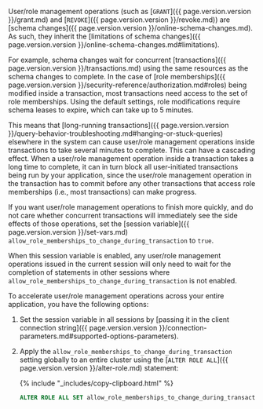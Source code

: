 User/role management operations (such as [`GRANT`]({{ page.version.version }}/grant.md) and [`REVOKE`]({{ page.version.version }}/revoke.md)) are [schema changes]({{ page.version.version }}/online-schema-changes.md). As such, they inherit the [limitations of schema changes]({{ page.version.version }}/online-schema-changes.md#limitations).

For example, schema changes wait for concurrent [transactions]({{ page.version.version }}/transactions.md) using the same resources as the schema changes to complete. In the case of [role memberships]({{ page.version.version }}/security-reference/authorization.md#roles) being modified inside a transaction, most transactions need access to the set of role memberships. Using the default settings, role modifications require schema leases to expire, which can take up to 5 minutes.

This means that [long-running transactions]({{ page.version.version }}/query-behavior-troubleshooting.md#hanging-or-stuck-queries) elsewhere in the system can cause user/role management operations inside transactions to take several minutes to complete. This can have a cascading effect. When a user/role management operation inside a transaction takes a long time to complete, it can in turn block all user-initiated transactions being run by your application, since the user/role management operation in the transaction has to commit before any other transactions that access role memberships (i.e., most transactions) can make progress.

If you want user/role management operations to finish more quickly, and do not care whether concurrent transactions will immediately see the side effects of those operations, set the [session variable]({{ page.version.version }}/set-vars.md) `allow_role_memberships_to_change_during_transaction` to `true`.

When this session variable is enabled, any user/role management operations issued in the current session will only need to wait for the completion of statements in other sessions where `allow_role_memberships_to_change_during_transaction` is not enabled.

To accelerate user/role management operations across your entire application, you have the following options:

1. Set the session variable in all sessions by [passing it in the client connection string]({{ page.version.version }}/connection-parameters.md#supported-options-parameters).
1. Apply the `allow_role_memberships_to_change_during_transaction` setting globally to an entire cluster using the [`ALTER ROLE ALL`]({{ page.version.version }}/alter-role.md) statement:

    {% include "_includes/copy-clipboard.html" %}
    ~~~ sql
    ALTER ROLE ALL SET allow_role_memberships_to_change_during_transaction = true;
    ~~~
